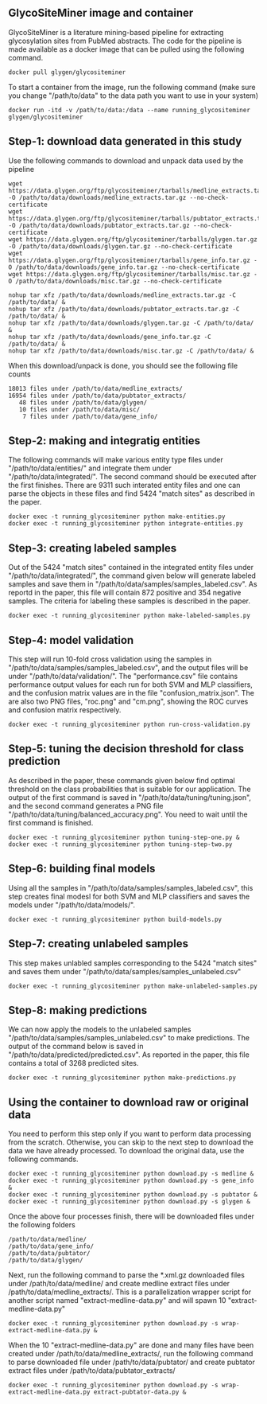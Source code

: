 ## GlycoSiteMiner image and container

GlycoSiteMiner is a literature mining-based pipeline for extracting glycosylation sites from PubMed abstracts. The code for the pipeline is made available as a docker image that can be pulled using the following command.

```
docker pull glygen/glycositeminer
```

To start a container from the image, run the following command (make sure you change "/path/to/data" to the data path you want to use in your system)
```
docker run -itd -v /path/to/data:/data --name running_glycositeminer glygen/glycositeminer
```

## Step-1: download data generated in this study
Use the following commands to download and unpack data used by the pipeline
```
wget https://data.glygen.org/ftp/glycositeminer/tarballs/medline_extracts.tar.gz -O /path/to/data/downloads/medline_extracts.tar.gz --no-check-certificate
wget https://data.glygen.org/ftp/glycositeminer/tarballs/pubtator_extracts.tar.gz -O /path/to/data/downloads/pubtator_extracts.tar.gz --no-check-certificate
wget https://data.glygen.org/ftp/glycositeminer/tarballs/glygen.tar.gz -O /path/to/data/downloads/glygen.tar.gz --no-check-certificate
wget https://data.glygen.org/ftp/glycositeminer/tarballs/gene_info.tar.gz -O /path/to/data/downloads/gene_info.tar.gz --no-check-certificate
wget https://data.glygen.org/ftp/glycositeminer/tarballs/misc.tar.gz -O /path/to/data/downloads/misc.tar.gz --no-check-certificate

nohup tar xfz /path/to/data/downloads/medline_extracts.tar.gz -C /path/to/data/ &
nohup tar xfz /path/to/data/downloads/pubtator_extracts.tar.gz -C /path/to/data/ &
nohup tar xfz /path/to/data/downloads/glygen.tar.gz -C /path/to/data/ &
nohup tar xfz /path/to/data/downloads/gene_info.tar.gz -C /path/to/data/ &
nohup tar xfz /path/to/data/downloads/misc.tar.gz -C /path/to/data/ &
```

When this download/unpack is done, you should see the following file counts
```
18013 files under /path/to/data/medline_extracts/
16954 files under /path/to/data/pubtator_extracts/ 
   48 files under /path/to/data/glygen/ 
   10 files under /path/to/data/misc/
    7 files under /path/to/data/gene_info/ 
```


## Step-2: making and integratig entities 
The following commands will make various entity type files under "/path/to/data/entities/" and
integrate them under "/path/to/data/integrated/". The second command should be executed after
the first finishes. There are 9311 such interated entity files and one can parse the objects in 
these files and find 5424 "match sites" as described in the paper.  
```
docker exec -t running_glycositeminer python make-entities.py 
docker exec -t running_glycositeminer python integrate-entities.py 
```

## Step-3: creating labeled samples
Out of the 5424 "match sites" contained in the integrated entity files under "/path/to/data/integrated/", 
the command given below will generate labeled samples and save them in "/path/to/data/samples/samples_labeled.csv". 
As reportd in the paper, this file will contain 872 positive and 354 negative samples. The criteria for labeling 
these samples is described in the paper.
```
docker exec -t running_glycositeminer python make-labeled-samples.py 
```


## Step-4: model validation
This step will run 10-fold cross validation using the samples in "/path/to/data/samples/samples_labeled.csv", and the
output files will be under "/path/to/data/validation/". The "performance.csv" file contains performance 
output values for each run for both SVM and MLP classifiers, and the confusion matrix values are in the file
"confusion_matrix.json". The are also two PNG files, "roc.png" and "cm.png", showing the ROC curves and confusion 
matrix respectively.
```
docker exec -t running_glycositeminer python run-cross-validation.py 
```


## Step-5: tuning the decision threshold for class prediction
As described in the paper, these commands given below find optimal threshold on the class probabilities that is 
suitable for our application. The output of the first command is saved in "/path/to/data/tuning/tuning.json", 
and the second command generates a PNG file "/path/to/data/tuning/balanced_accuracy.png". You need to wait until 
the first command is finished.
```
docker exec -t running_glycositeminer python tuning-step-one.py &
docker exec -t running_glycositeminer python tuning-step-two.py
```

## Step-6: building final models
Using all the samples in "/path/to/data/samples/samples_labeled.csv", this step creates final modesl for both
SVM and MLP classifiers and saves the models under "/path/to/data/models/".
```
docker exec -t running_glycositeminer python build-models.py 
```


## Step-7: creating unlabeled samples
This step makes unlabled samples corresponding to the 5424 "match sites" and saves them under "/path/to/data/samples/samples_unlabeled.csv"
```
docker exec -t running_glycositeminer python make-unlabeled-samples.py 
```

## Step-8: making predictions
We can now apply the models to the unlabeled samples "/path/to/data/samples/samples_unlabeled.csv" to make predictions. The output of the command below
is saved in "/path/to/data/predicted/predicted.csv". As reported in the paper, this file contains a total of 3268 predicted sites.
```
docker exec -t running_glycositeminer python make-predictions.py 
```




## Using the container to download raw or original data 
You need to perform this step only if you want to perform data processing from the scratch. Otherwise, you can skip to the next step to download the data we have already processed. To download the original data, use the following commands.

```
docker exec -t running_glycositeminer python download.py -s medline &
docker exec -t running_glycositeminer python download.py -s gene_info &
docker exec -t running_glycositeminer python download.py -s pubtator &
docker exec -t running_glycositeminer python download.py -s glygen &
```

Once the above four processes finish, there will be downloaded files under the following folders
```
/path/to/data/medline/
/path/to/data/gene_info/
/path/to/data/pubtator/
/path/to/data/glygen/
```

Next, run the following command to parse the *.xml.gz downloaded files under /path/to/data/medline/
and create medline extract files under /path/to/data/medline_extracts/. This is a parallelization wrapper script 
for another script named "extract-medline-data.py" and will spawn 10 "extract-medline-data.py"
```
docker exec -t running_glycositeminer python download.py -s wrap-extract-medline-data.py &
```

When the 10 "extract-medline-data.py" are done and many files have been created under /path/to/data/medline_extracts/,
run the following command to parse downloaded file under /path/to/data/pubtator/
and create pubtator extract files under /path/to/data/pubtator_extracts/
```
docker exec -t running_glycositeminer python download.py -s wrap-extract-medline-data.py extract-pubtator-data.py &
```     






